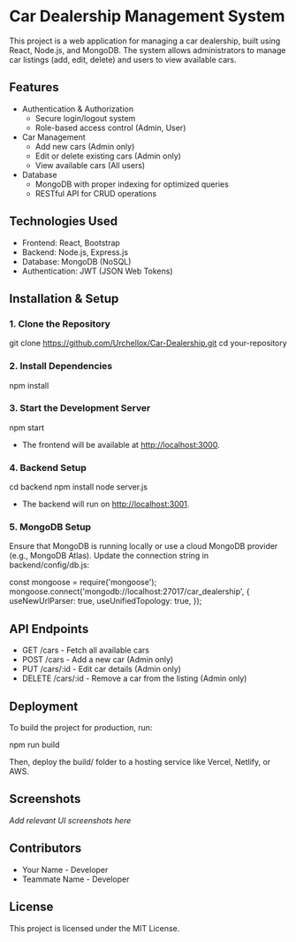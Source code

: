 # Car Dealership Management System

This project is a web application for managing a car dealership, built using React, Node.js, and MongoDB. The system allows administrators to manage car listings (add, edit, delete) and users to view available cars.

## Features

- Authentication & Authorization
  - Secure login/logout system
  - Role-based access control (Admin, User)
- Car Management
  - Add new cars (Admin only)
  - Edit or delete existing cars (Admin only)
  - View available cars (All users)
- Database
  - MongoDB with proper indexing for optimized queries
  - RESTful API for CRUD operations

## Technologies Used

- Frontend: React, Bootstrap
- Backend: Node.js, Express.js
- Database: MongoDB (NoSQL)
- Authentication: JWT (JSON Web Tokens)

## Installation & Setup

### 1. Clone the Repository

git clone https://github.com/Urchellox/Car-Dealership.git
cd your-repository


### 2. Install Dependencies

npm install


### 3. Start the Development Server

npm start

- The frontend will be available at [http://localhost:3000](http://localhost:3000).

### 4. Backend Setup

cd backend
npm install
node server.js

- The backend will run on [http://localhost:3001](http://localhost:3001).

### 5. MongoDB Setup
Ensure that MongoDB is running locally or use a cloud MongoDB provider (e.g., MongoDB Atlas). Update the connection string in backend/config/db.js:

const mongoose = require('mongoose');
mongoose.connect('mongodb://localhost:27017/car_dealership', {
  useNewUrlParser: true,
  useUnifiedTopology: true,
});


## API Endpoints

- GET /cars - Fetch all available cars
- POST /cars - Add a new car (Admin only)
- PUT /cars/:id - Edit car details (Admin only)
- DELETE /cars/:id - Remove a car from the listing (Admin only)

## Deployment

To build the project for production, run:

npm run build

Then, deploy the build/ folder to a hosting service like Vercel, Netlify, or AWS.

## Screenshots

_Add relevant UI screenshots here_

## Contributors
- Your Name - Developer
- Teammate Name - Developer

## License
This project is licensed under the MIT License.
